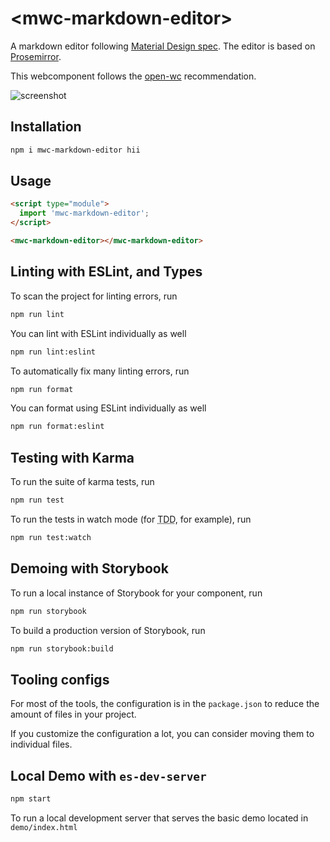# \<mwc-markdown-editor>

A markdown editor following [Material Design spec](http://material.io/). The editor is based on [Prosemirror](https://prosemirror.net/).

This webcomponent follows the [open-wc](https://github.com/open-wc/open-wc) recommendation.

![screenshot](doc/screenshot.png)

## Installation
```bash
npm i mwc-markdown-editor hii
```

## Usage
```html
<script type="module">
  import 'mwc-markdown-editor';
</script>

<mwc-markdown-editor></mwc-markdown-editor>
```

## Linting with ESLint, and Types
To scan the project for linting errors, run
```bash
npm run lint
```

You can lint with ESLint individually as well
```bash
npm run lint:eslint
```

To automatically fix many linting errors, run
```bash
npm run format
```

You can format using ESLint individually as well
```bash
npm run format:eslint
```

## Testing with Karma
To run the suite of karma tests, run
```bash
npm run test
```

To run the tests in watch mode (for <abbr title="test driven development">TDD</abbr>, for example), run

```bash
npm run test:watch
```

## Demoing with Storybook
To run a local instance of Storybook for your component, run
```bash
npm run storybook
```

To build a production version of Storybook, run
```bash
npm run storybook:build
```


## Tooling configs

For most of the tools, the configuration is in the `package.json` to reduce the amount of files in your project.

If you customize the configuration a lot, you can consider moving them to individual files.

## Local Demo with `es-dev-server`
```bash
npm start
```
To run a local development server that serves the basic demo located in `demo/index.html`
